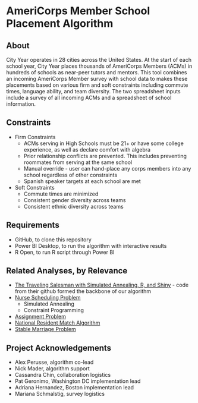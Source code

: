 # AmeriCorps Member School Placement Algorithm

## About

City Year operates in 28 cities across the United States. At the start of each school year, City Year places thousands of AmeriCorps Members (ACMs) in hundreds of schools as near-peer tutors and mentors. This tool combines an incoming AmeriCorps Member survey with school data to makes these placements based on various firm and soft constraints including commute times, language ability, and team diversity. The two spreadsheet inputs include a survey of all incoming ACMs and a spreadsheet of school information.

## Constraints
* Firm Constraints
  * ACMs serving in High Schools must be 21+ or have some college experience, as well as declare comfort with algebra
  * Prior relationship conflicts are prevented. This includes preventing roommates from serving at the same school
  * Manual override - user can hand-place any corps members into any school regardless of other constraints
  * Spanish speaker targets at each school are met
* Soft Constraints
  * Commute times are minimized
  * Consistent gender diversity across teams
  * Consistent ethnic diversity across teams

## Requirements
* GitHub, to clone this repository
* Power BI Desktop, to run the algorithm with interactive results
* R Open, to run R script through Power BI

## Related Analyses, by Relevance
* [The Traveling Salesman with Simulated Annealing, R, and Shiny](http://toddwschneider.com/posts/traveling-salesman-with-simulated-annealing-r-and-shiny/) - code from their github formed the backbone of our algorithm
* [Nurse Scheduling Problem](https://en.wikipedia.org/wiki/Nurse_scheduling_problem)
  * Simulated Annealing
  * Constraint Programming
* [Assignment Problem](https://en.wikipedia.org/wiki/Assignment_problem)
* [National Resident Match Algorithm](https://en.wikipedia.org/wiki/National_Resident_Matching_Program#Matching_algorithm)
* [Stable Marriage Problem](https://en.wikipedia.org/wiki/Stable_marriage_problem)

## Project Acknowledgements
* Alex Perusse, algorithm co-lead
* Nick Mader, algorithm support
* Cassandra Chin, collaboration logistics
* Pat Geronimo, Washington DC implementation lead
* Adriana Hernandez, Boston implementation lead
* Mariana Schmalstig, survey logistics